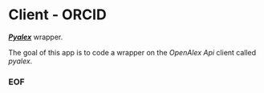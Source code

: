# Client - ORCID

[***Pyalex***](https://pypi.org/project/pyalex/) wrapper.

The goal of this app is to code a wrapper on the *OpenAlex Api* client
called *pyalex*.

### EOF

